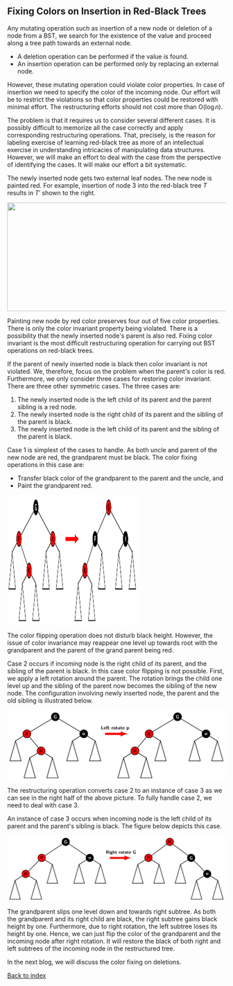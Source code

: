 ## Fixing Colors on Insertion in Red-Black Trees

Any mutating operation such as insertion of a new node or deletion of a node from a BST, we search for the existence of the value and proceed along a tree 
path towards an external node. 

- A deletion operation can be performed if the value is found.
- An insertion operation can be performed only by replacing an external node.

However, these mutating operation could violate color properties. In case of insertion we need to specify the color of the incoming node. Our effort 
will be to restrict the violations so that color properties could be restored with minimal effort. The restructuring efforts should not cost more than
O($\log n$). 

The problem is that it requires us to consider several different cases. It is possibly difficult to memorize all the case correctly and apply corresponding 
restructuring operations. That, precisely, is the reason for labeling exercise of learning red-black tree as more of an intellectual exercise in understanding
intricacies of manipulating data structures. However, we will make an effort to deal with the case from the perspective of identifying the cases. It will make 
our effort a bit systematic.

The newly inserted node gets two external leaf nodes. The new node is painted red. For example, insertion of
node 3 into the red-black tree $T$ results in $T'$ shown to the right. 
<p>
<img src="../images/redBlackNewInsertion.jpg" align="center" width="780" height="250">
</p>
Painting new node by red color preserves four out of five color properties. There is only the color invariant property being violated. There is a 
possibility that the newly inserted node's parent is also red. Fixing color invariant is the most difficult restructuring operation for carrying out BST 
operations on red-black trees. 

If the parent of newly inserted node is black then color invariant is not violated. We, therefore, focus on the problem when the parent's color is red. 
Furthermore, we only consider three cases for restoring color invariant. There are three other symmetric cases. The three cases are:  

1. The newly inserted node is the left child of its parent and the parent sibling is a red node. 
2. The newly inserted node is the right child of its parent and the sibling
of the parent is black. 
3. The newly inserted node is the left child of its parent and the sibling
of the parent is black. 

Case 1 is simplest of the cases to handle. As both uncle and parent of the new node are red, the grandparent must be black. The color fixing operations in
this case are:

- Transfer black color of the grandparent to the parent and the uncle, and 
- Paint the grandparent red. 

<p>
<img src="../images/case1colorInv.png" width="300" align="center" height="300">
</p>

The color flipping operation does not disturb black height. However, the issue of color invariance may reappear one level up towards root with the grandparent and the parent of the grand parent being red.  

Case 2 occurs if incoming node is the right child of its parent, and the sibling of the parent is black. In this case color flipping is not possible. 
First, we apply a left rotation around the parent. The rotation brings the child one level up and the sibling of the parent now becomes the sibling of 
the new node. The configuration involving newly inserted node, the parent and the old sibling is illustrated below.
<p>
<img src="../images/case2colorInv.png" align="center" >
</p>

The restructuring operation converts case 2 to an instance of case 3 as we can
see in the right half of the above picture. To fully handle case 2, we need to deal with case 3. 

An instance of case 3 occurs when incoming node is the left child of its parent and the parent's sibling is black. The figure below depicts this case. 
<p>
<img src="../images/case3colorInv.png" align="center">
</p>

The grandparent slips one level down and towards right subtree. As both the grandparent and its right child are black, the right subtree gains black 
height by one. Furthermore, due to right rotation, the left subtree loses its height by one. Hence, we can just flip the color of the grandparent and the 
incoming node after right rotation. It will restore the black of both right and left subtrees of the incoming node in the restructured tree.

In the next blog, we will discuss the color fixing on deletions.

[Back to index](../index.md)
